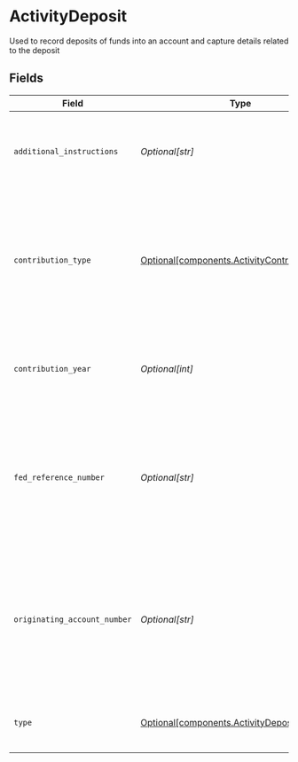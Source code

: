 # ActivityDeposit

Used to record deposits of funds into an account and capture details related to the deposit


## Fields

| Field                                                                                                                              | Type                                                                                                                               | Required                                                                                                                           | Description                                                                                                                        | Example                                                                                                                            |
| ---------------------------------------------------------------------------------------------------------------------------------- | ---------------------------------------------------------------------------------------------------------------------------------- | ---------------------------------------------------------------------------------------------------------------------------------- | ---------------------------------------------------------------------------------------------------------------------------------- | ---------------------------------------------------------------------------------------------------------------------------------- |
| `additional_instructions`                                                                                                          | *Optional[str]*                                                                                                                    | :heavy_minus_sign:                                                                                                                 | Free form text field providing additional information about a transaction                                                          | Deposit Instruction                                                                                                                |
| `contribution_type`                                                                                                                | [Optional[components.ActivityContributionType]](../../models/components/activitycontributiontype.md)                               | :heavy_minus_sign:                                                                                                                 | Enum Representing whether the deposit is a new contribution to a retirement account or a rollover from a different account         | REGULAR                                                                                                                            |
| `contribution_year`                                                                                                                | *Optional[int]*                                                                                                                    | :heavy_minus_sign:                                                                                                                 | Integer representing the tax year the contribution should be applied to                                                            | 2023                                                                                                                               |
| `fed_reference_number`                                                                                                             | *Optional[str]*                                                                                                                    | :heavy_minus_sign:                                                                                                                 | Unique tracking number provided to allow tracking a wire transfer from the initiating bank to the receiving bank                   | FedRef# 20240522000000                                                                                                             |
| `originating_account_number`                                                                                                       | *Optional[str]*                                                                                                                    | :heavy_minus_sign:                                                                                                                 | Human readable account identifier for the account the assets were journaled from. To be populated when the Deposit type is Journal | 01HBRQ5BW6ZAY4BNWP4GWRD80X                                                                                                         |
| `type`                                                                                                                             | [Optional[components.ActivityDepositType]](../../models/components/activitydeposittype.md)                                         | :heavy_minus_sign:                                                                                                                 | The mechanism by which funds were deposited                                                                                        | ACH                                                                                                                                |
